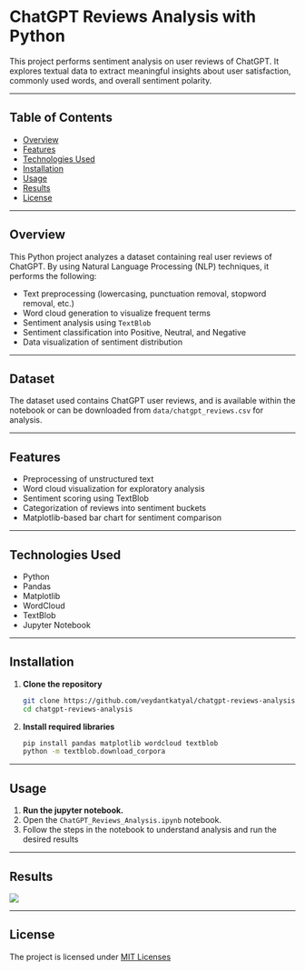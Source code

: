 # ChatGPT Reviews Analysis with Python

This project performs sentiment analysis on user reviews of ChatGPT. It explores textual data to extract meaningful insights about user satisfaction, commonly used words, and overall sentiment polarity.

---

## Table of Contents
- [Overview](#overview)
- [Features](#features)
- [Technologies Used](#technologies-used)
- [Installation](#installation)
- [Usage](#usage)
- [Results](#results)
- [License](#license)

---

## Overview

This Python project analyzes a dataset containing real user reviews of ChatGPT. By using Natural Language Processing (NLP) techniques, it performs the following:
- Text preprocessing (lowercasing, punctuation removal, stopword removal, etc.)
- Word cloud generation to visualize frequent terms
- Sentiment analysis using `TextBlob`
- Sentiment classification into Positive, Neutral, and Negative
- Data visualization of sentiment distribution

---

## Dataset
The dataset used contains ChatGPT user reviews, and is available within the notebook or can be downloaded from `data/chatgpt_reviews.csv` for analysis.

---


## Features

- Preprocessing of unstructured text
- Word cloud visualization for exploratory analysis
- Sentiment scoring using TextBlob
- Categorization of reviews into sentiment buckets
- Matplotlib-based bar chart for sentiment comparison

---

## Technologies Used

- Python 
- Pandas 
- Matplotlib 
- WordCloud 
- TextBlob 
- Jupyter Notebook 

---

## Installation

1. **Clone the repository**
   ```bash
   git clone https://github.com/veydantkatyal/chatgpt-reviews-analysis.git
   cd chatgpt-reviews-analysis
   ```
2. **Install required libraries**
    ```bash
   pip install pandas matplotlib wordcloud textblob
   python -m textblob.download_corpora
   ```
---

## Usage
1. **Run the jupyter notebook.**
2. Open the `ChatGPT_Reviews_Analysis.ipynb` notebook.
3. Follow the steps in the notebook to understand analysis and run the desired results

---

## Results
![](./graphs/sentiment-trends.png)

---

## License
The project is licensed under [MIT Licenses](https://github.com/veydantkatyal/gpt-review-analysis/blob/main/LICENSE)
